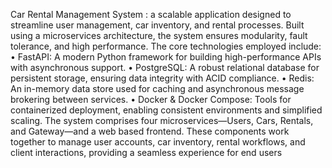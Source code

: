  Car Rental Management System : a scalable application designed to streamline user management, car inventory, and rental processes.
 Built using a microservices architecture, the system ensures modularity, fault tolerance, and high performance. The core technologies employed include:
 • FastAPI: A modern Python framework for building high-performance APIs with asynchronous support.
 • PostgreSQL: A robust relational database for persistent storage, ensuring data integrity with ACID compliance.
 • Redis: An in-memory data store used for caching and asynchronous message brokering between services.
 • Docker & Docker Compose: Tools for containerized deployment, enabling consistent environments and simplified scaling.
 The system comprises four microservices—Users, Cars, Rentals, and Gateway—and a web
based frontend. These components work together to manage user accounts, car inventory, rental workflows, and client interactions, providing a seamless experience for end users
